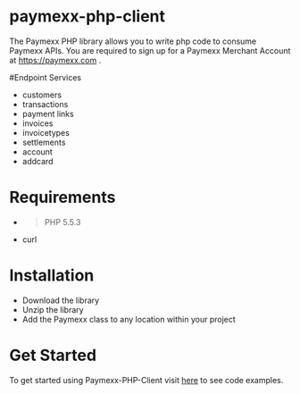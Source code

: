 # paymexx-php-client
The Paymexx PHP library allows you to write php code to consume Paymexx APIs. You are required to sign up for a Paymexx Merchant Account at https://paymexx.com .


#Endpoint Services

* customers
* transactions
* payment links
* invoices
* invoicetypes
* settlements
* account
* addcard

# Requirements
* > PHP 5.5.3
* curl

# Installation

* Download the library 
* Unzip the library 
* Add the Paymexx class to any location within your project

# Get Started

To get started using Paymexx-PHP-Client visit [here](https://github.com/PaymexxHub/paymexx-php-client/tree/master/examples "Paymexx API PHP examples") to see code examples.


